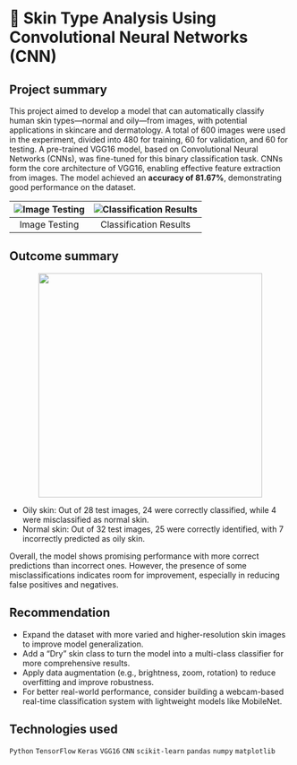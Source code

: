 # 💫 Skin Type Analysis Using Convolutional Neural Networks (CNN)

## Project summary
This project aimed to develop a model that can automatically classify human skin types—normal and oily—from images, with potential applications in skincare and dermatology.
A total of 600 images were used in the experiment, divided into 480 for training, 60 for validation, and 60 for testing.
A pre-trained VGG16 model, based on Convolutional Neural Networks (CNNs), was fine-tuned for this binary classification task. 
CNNs form the core architecture of VGG16, enabling effective feature extraction from images.
The model achieved an **accuracy of 81.67%**, demonstrating good performance on the dataset.

| ![Image Testing](https://github.com/user-attachments/assets/2d5b492d-26c6-46dc-9ffd-e971893d4890) | ![Classification Results](https://github.com/user-attachments/assets/ae7a54d0-75b7-422e-ba46-8fd04b258ff6) |
|:--:|:--:|
| Image Testing | Classification Results |

## Outcome summary
<p align="center">
  <img src="https://github.com/user-attachments/assets/258b1208-0d82-4947-917d-c854c5addcab" width="400"/>
</p>

- Oily skin: Out of 28 test images, 24 were correctly classified, while 4 were misclassified as normal skin.
- Normal skin: Out of 32 test images, 25 were correctly identified, with 7 incorrectly predicted as oily skin.

Overall, the model shows promising performance with more correct predictions than incorrect ones.
However, the presence of some misclassifications indicates room for improvement, especially in reducing false positives and negatives.

## Recommendation
- Expand the dataset with more varied and higher-resolution skin images to improve model generalization.
- Add a “Dry” skin class to turn the model into a multi-class classifier for more comprehensive results.
- Apply data augmentation (e.g., brightness, zoom, rotation) to reduce overfitting and improve robustness.
- For better real-world performance, consider building a webcam-based real-time classification system with lightweight models like MobileNet.
  
## Technologies used
`Python` `TensorFlow` `Keras` `VGG16` `CNN` 
`scikit-learn` `pandas` `numpy` `matplotlib`
